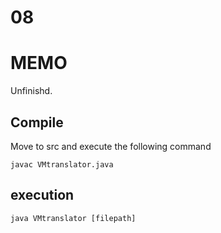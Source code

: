 # 08

# MEMO
Unfinishd.

## Compile
Move to src and execute the following command
```
javac VMtranslator.java
```

## execution
```
java VMtranslator [filepath]
```